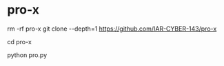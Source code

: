 # pro-x

rm -rf pro-x
git clone --depth=1 https://github.com/IAR-CYBER-143/pro-x

cd pro-x

python pro.py
